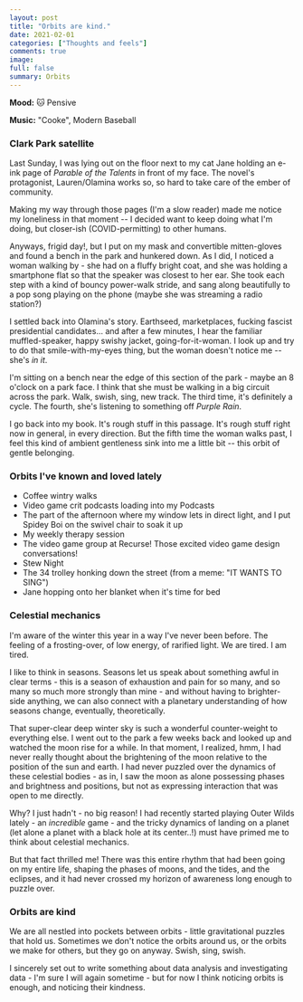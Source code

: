 ```yaml
---
layout: post
title: "Orbits are kind."
date: 2021-02-01
categories: ["Thoughts and feels"]
comments: true
image:
full: false
summary: Orbits
---
```

**Mood:** 🐱 Pensive

**Music:** "Cooke", Modern Baseball

### Clark Park satellite

Last Sunday, I was lying out on the floor next to my cat Jane holding an e-ink page of *Parable of the Talents* in front of my face. The novel's protagonist, Lauren/Olamina works so, so hard to take care of the ember of community. 

Making my way through those pages (I'm a slow reader) made me notice my loneliness in that moment -- I decided want to keep doing what I'm doing, but closer-ish (COVID-permitting) to other humans. 

Anyways, frigid day!, but I put on my mask and convertible mitten-gloves and found a bench in the park and hunkered down. As I did, I noticed a woman walking by - she had on a fluffy bright coat, and she was holding a smartphone flat so that the speaker was closest to her ear. She took each step with a kind of bouncy power-walk stride, and sang along beautifully to a pop song playing on the phone (maybe she was streaming a radio station?)

<!--more-->

I settled back into Olamina's story. Earthseed, marketplaces, fucking fascist presidential candidates... and after a few minutes, I hear the familiar muffled-speaker, happy swishy jacket, going-for-it-woman. I look up and try to do that smile-with-my-eyes thing, but the woman doesn't notice me -- she's *in it*. 

I'm sitting on a bench near the edge of this section of the park - maybe an 8 o'clock on a park face. I think that she must be walking in a big circuit across the park. Walk, swish, sing, new track. The third time, it's definitely a cycle. The fourth, she's listening to something off *Purple Rain*. 

I go back into my book. It's rough stuff in this passage. It's rough stuff right now in general, in every direction. But the fifth time the woman walks past, I feel this kind of ambient gentleness sink into me a little bit -- this orbit of gentle belonging.

### Orbits I've known and loved lately

* Coffee wintry walks
* Video game crit podcasts loading into my Podcasts
* The part of the afternoon where my window lets in direct light, and I put Spidey Boi on the swivel chair to soak it up
* My weekly therapy session
* The video game group at Recurse! Those excited video game design conversations!
* Stew Night
* The 34 trolley honking down the street (from a meme: "IT WANTS TO SING")
* Jane hopping onto her blanket when it's time for bed


### Celestial mechanics

I'm aware of the winter this year in a way I've never been before. The feeling of a frosting-over, of low energy, of rarified light. We are tired. I am tired. 

I like to think in seasons. Seasons let us speak about something awful in clear terms - this is a season of exhaustion and pain for so many, and so many so much more strongly than mine - and without having to brighter-side anything, we can also connect with a planetary understanding of how seasons change, eventually, theoretically.

That super-clear deep winter sky is such a wonderful counter-weight to everything else. I went out to the park a few weeks back and looked up and watched the moon rise for a while. In that moment, I realized, hmm, I had never really thought about the brightening of the moon relative to the position of the sun and earth. I had never puzzled over the dynamics of these celestial bodies - as in, I saw the moon as alone possessing phases and brightness and positions, but not as expressing interaction that was open to me directly. 

Why? I just hadn't - no big reason! I had recently started playing Outer Wilds lately - an *incredible* game - and the tricky dynamics of landing on a planet (let alone a planet with a black hole at its center..!) must have primed me to think about celestial mechanics. 

But that fact thrilled me! There was this entire rhythm that had been going on my entire life, shaping the phases of moons, and the tides, and the eclipses, and it had never crossed my horizon of awareness long enough to puzzle over.

### Orbits are kind

We are all nestled into pockets between orbits - little gravitational puzzles that hold us. Sometimes we don't notice the orbits around us, or the orbits we make for others, but they go on anyway. Swish, sing, swish.

I sincerely set out to write something about data analysis and investigating data - I'm sure I will again sometime - but for now I think noticing orbits is enough, and noticing their kindness.